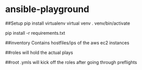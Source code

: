 # ansible-playground

##Setup
pip install virtualenv
virtual venv
. venv/bin/activate

pip install -r requirements.txt

##inventory
Contains hostfiles/ips of the aws ec2 instances

##roles
will hold the actual plays

##root .ymls
will kick off the roles after going through preflights
